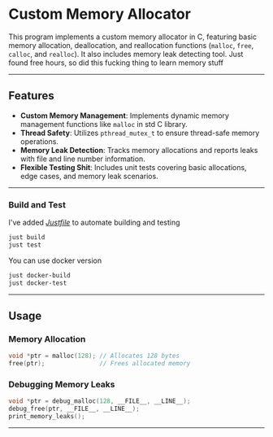 # Custom Memory Allocator

This program implements a custom memory allocator in C, featuring basic memory allocation, deallocation, and
reallocation functions (`malloc`, `free`, `calloc`, and `realloc`). It also includes memory leak detecting tool.
Just found free hours, so did this fucking thing to learn memory stuff

---

## Features

- **Custom Memory Management**: Implements dynamic memory management functions like ``malloc`` in std C library.
- **Thread Safety**: Utilizes `pthread_mutex_t` to ensure thread-safe memory operations.
- **Memory Leak Detection**: Tracks memory allocations and reports leaks with file and line number information.
- **Flexible Testing Shit**: Includes unit tests covering basic allocations, edge cases, and memory leak scenarios.

---

### Build and Test
I've added *[Justfile](https://just.systems)* to automate building and testing
```bash
just build
just test
```
You can use docker version
```bash
just docker-build
just docker-test
```

---

## Usage

### Memory Allocation

```c
void *ptr = malloc(128); // Allocates 128 bytes
free(ptr);               // Frees allocated memory
```

### Debugging Memory Leaks

```c
void *ptr = debug_malloc(128, __FILE__, __LINE__);
debug_free(ptr, __FILE__, __LINE__);
print_memory_leaks();
```

---
